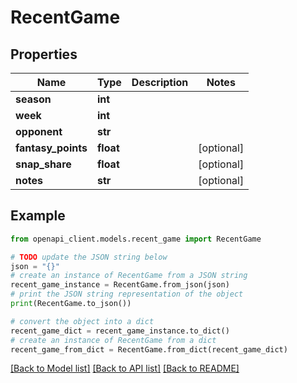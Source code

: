 # RecentGame


## Properties

Name | Type | Description | Notes
------------ | ------------- | ------------- | -------------
**season** | **int** |  | 
**week** | **int** |  | 
**opponent** | **str** |  | 
**fantasy_points** | **float** |  | [optional] 
**snap_share** | **float** |  | [optional] 
**notes** | **str** |  | [optional] 

## Example

```python
from openapi_client.models.recent_game import RecentGame

# TODO update the JSON string below
json = "{}"
# create an instance of RecentGame from a JSON string
recent_game_instance = RecentGame.from_json(json)
# print the JSON string representation of the object
print(RecentGame.to_json())

# convert the object into a dict
recent_game_dict = recent_game_instance.to_dict()
# create an instance of RecentGame from a dict
recent_game_from_dict = RecentGame.from_dict(recent_game_dict)
```
[[Back to Model list]](../README.md#documentation-for-models) [[Back to API list]](../README.md#documentation-for-api-endpoints) [[Back to README]](../README.md)


